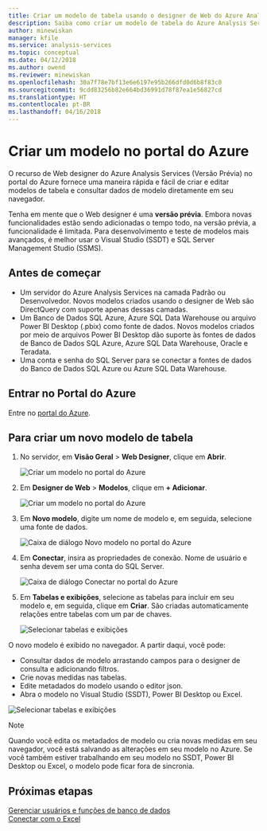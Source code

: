 ```yaml
---
title: Criar um modelo de tabela usando o designer de Web do Azure Analysis Services | Microsoft Docs
description: Saiba como criar um modelo de tabela do Azure Analysis Services usando o designer de Web no portal do Azure.
author: minewiskan
manager: kfile
ms.service: analysis-services
ms.topic: conceptual
ms.date: 04/12/2018
ms.author: owend
ms.reviewer: minewiskan
ms.openlocfilehash: 30a7f78e7bf13e6e6197e95b266dfd0d6b8f83c0
ms.sourcegitcommit: 9cdd83256b82e664bd36991d78f87ea1e56827cd
ms.translationtype: HT
ms.contentlocale: pt-BR
ms.lasthandoff: 04/16/2018
---
```

# <a name="create-a-model-in-azure-portal"></a>Criar um modelo no portal do Azure

O recurso de Web designer do Azure Analysis Services (Versão Prévia) no portal do Azure fornece uma maneira rápida e fácil de criar e editar modelos de tabela e consultar dados de modelo diretamente em seu navegador. 

Tenha em mente que o Web designer é uma **versão prévia**. Embora novas funcionalidades estão sendo adicionadas o tempo todo, na versão prévia, a funcionalidade é limitada. Para desenvolvimento e teste de modelos mais avançados, é melhor usar o Visual Studio (SSDT) e SQL Server Management Studio (SSMS).

## <a name="before-you-begin"></a>Antes de começar

- Um servidor do Azure Analysis Services na camada Padrão ou Desenvolvedor. Novos modelos criados usando o designer de Web são DirectQuery com suporte apenas dessas camadas.
- Um Banco de Dados SQL Azure, Azure SQL Data Warehouse ou arquivo Power BI Desktop (.pbix) como fonte de dados. Novos modelos criados por meio de arquivos Power BI Desktop dão suporte às fontes de dados de Banco de Dados SQL Azure, Azure SQL Data Warehouse, Oracle e Teradata.
- Uma conta e senha do SQL Server para se conectar a fontes de dados do Banco de Dados SQL Azure ou Azure SQL Data Warehouse.

## <a name="sign-in-to-the-azure-portal"></a>Entrar no Portal do Azure

Entre no [portal do Azure](https://portal.azure.com/).

## <a name="to-create-a-new-tabular-model"></a>Para criar um novo modelo de tabela

1. No servidor, em **Visão Geral** > **Web Designer**, clique em **Abrir**.

    ![Criar um modelo no portal do Azure](./media/analysis-services-create-model-portal/aas-create-portal-overview-wd.png)

2. Em **Designer de Web** > **Modelos**, clique em **+ Adicionar**.

    ![Criar um modelo no portal do Azure](./media/analysis-services-create-model-portal/aas-create-portal-models.png)

3. Em **Novo modelo**, digite um nome de modelo e, em seguida, selecione uma fonte de dados.

    ![Caixa de diálogo Novo modelo no portal do Azure](./media/analysis-services-create-model-portal/aas-create-portal-new-model.png)

4. Em **Conectar**, insira as propriedades de conexão. Nome de usuário e senha devem ser uma conta do SQL Server.

     ![Caixa de diálogo Conectar no portal do Azure](./media/analysis-services-create-model-portal/aas-create-portal-connect.png)

5. Em **Tabelas e exibições**, selecione as tabelas para incluir em seu modelo e, em seguida, clique em **Criar**. São criadas automaticamente relações entre tabelas com um par de chaves.

     ![Selecionar tabelas e exibições](./media/analysis-services-create-model-portal/aas-create-portal-tables.png)

O novo modelo é exibido no navegador. A partir daqui, você pode:   

- Consultar dados de modelo arrastando campos para o designer de consulta e adicionando filtros.
- Crie novas medidas nas tabelas.
- Edite metadados do modelo usando o editor json.
- Abra o modelo no Visual Studio (SSDT), Power BI Desktop ou Excel.

![Selecionar tabelas e exibições](./media/analysis-services-create-model-portal/aas-create-portal-query.png)

> [!NOTE]
> Quando você edita os metadados de modelo ou cria novas medidas em seu navegador, você está salvando as alterações em seu modelo no Azure. Se você também estiver trabalhando em seu modelo no SSDT, Power BI Desktop ou Excel, o modelo pode ficar fora de sincronia.


## <a name="next-steps"></a>Próximas etapas 
[Gerenciar usuários e funções de banco de dados](analysis-services-database-users.md)  
[Conectar com o Excel](analysis-services-connect-excel.md)  


